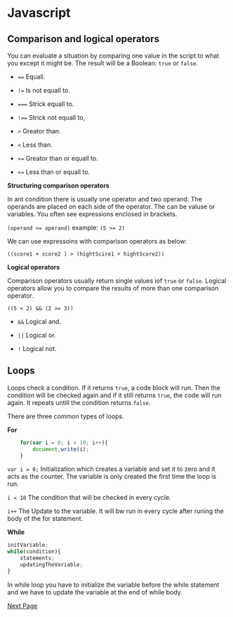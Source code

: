 # Javascript

## Comparison and logical operators

You can evaluate a situation by comparing one value in the script to what you except it might be. The result will be a Boolean: `true` or `false`.

* `==` Equall.

* `!=` Is not equall to.

* `===` Strick equall to.

* `!==` Strick not equall to,

* `>` Greator than.

* `<` Less than.

* `>=` Greator than or equall to.

* `<=` Less than or equall to.
  
 **Structuring comparison operators**

In ant condition there is usually one operator and two operand. The operands are placed on each side of the operator. The can be valuse or variables. You often see expressions enclosed in brackets.

`(operand >= operand)` example: `(5 >= 2)`

We can use expressoins with comparison operators as below:

`((score1 + score2 ) > (hightScire1 + hightScore2))`


**Logical operators**

Comparison operators usually return single values iof `true` or `false`. Logical operators allow you to compare the results of more than one comparison operator.

`((5 < 2) && (2 >= 3))`

* `&&` Logical and.

* `||` Logical or.

* `!` Logical not.

## Loops

Loops check a condition. If it returns `true`, a code block will run. Then the condition will be checked again and if it still returns `true`, the code will run again. It repeats untill the condition returns `false`.

There are three common types of loops.

**For**

```javascript
    for(var i = 0; i < 10; i++){
        document,write(i);
    }
```

`var i = 0;` Initialization which creates a variable and set it to zero and it acts as the counter. The variable is only created the first time the loop is run.

`i < 10` The condition that will be checked in every cycle.

`i++` The Update to the variable. It will bw run in every cycle after runing the body of the for statement.

**While**

```javascript
initVariable;
while(condition){
    statements;
    updatingTheVariable;
}
```

In while loop you have to initialize the variable before the while statement and we have to update the variable at the end of while body.

[Next Page](javascript-page3.md)